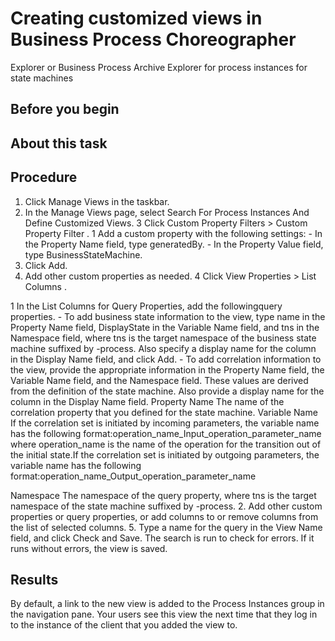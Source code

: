 <!-- image -->

# Creating customized views in Business Process Choreographer
Explorer or Business Process Archive Explorer for process instances
for state machines

## Before you begin

## About this task

## Procedure

1. Click Manage Views in the taskbar.
2. In the Manage Views page, select Search
For Process Instances And Define Customized Views.
3 Click Custom Property Filters > Custom Property Filter .
    1 Add a custom property with the following settings:
        - In the Property Name field, type generatedBy.
        - In the Property Value field, type BusinessStateMachine.
2. Click Add.
3. Add other custom properties as needed.
4 Click View Properties > List Columns .

1 In the List Columns for Query Properties, add the followingquery properties.
    - To add business state information to the view, type name in
the Property Name field, DisplayState in
the Variable Name field, and tns in
the Namespace field, where tns is
the target namespace of the business state machine suffixed by -process.
Also specify a display name for the column in the Display
Name field, and click Add.
    - To add correlation information to the view, provide the appropriate
information in the Property Name field, the Variable
Name field, and the Namespace field.
These values are derived from the definition of the state machine.
Also provide a display name for the column in the Display
Name field.
Property Name
The name of the correlation property that you defined for the
state machine.
Variable Name
If the correlation set is initiated by incoming parameters, the
variable name has the following format:operation\_name\_Input\_operation\_parameter\_name	where operation\_name is
the name of the operation for the transition out of the initial state.If
the correlation set is initiated by outgoing parameters, the variable
name has the following format:operation\_name\_Output\_operation\_parameter\_name	

Namespace
The namespace of the query property, where tns is
the target namespace of the state machine suffixed by -process.
2. Add other custom properties or query properties, or
add columns to or remove columns from the list of selected columns.
5. Type a name for the query in the View Name field,
and click Check and Save. The
search is run to check for errors. If it runs without errors, the
view is saved.

## Results

By default, a link to the new view is added to the Process
Instances group in the navigation pane. Your users see this view the
next time that they log in to the instance of the client that you
added the view to.

<!-- image -->
